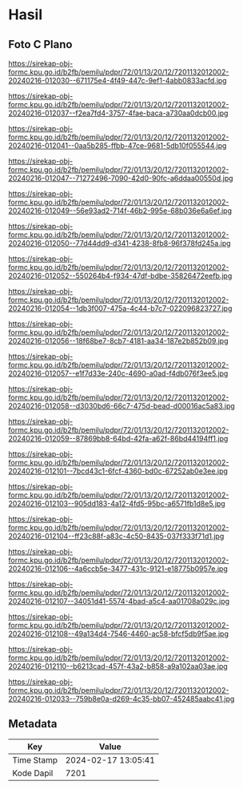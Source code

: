 # Hasil

## Foto C Plano

https://sirekap-obj-formc.kpu.go.id/b2fb/pemilu/pdpr/72/01/13/20/12/7201132012002-20240216-012030--671175e4-4f49-447c-9ef1-4abb0833acfd.jpg

https://sirekap-obj-formc.kpu.go.id/b2fb/pemilu/pdpr/72/01/13/20/12/7201132012002-20240216-012037--f2ea7fd4-3757-4fae-baca-a730aa0dcb00.jpg

https://sirekap-obj-formc.kpu.go.id/b2fb/pemilu/pdpr/72/01/13/20/12/7201132012002-20240216-012041--0aa5b285-ffbb-47ce-9681-5db10f055544.jpg

https://sirekap-obj-formc.kpu.go.id/b2fb/pemilu/pdpr/72/01/13/20/12/7201132012002-20240216-012047--71272496-7090-42d0-90fc-a6ddaa00550d.jpg

https://sirekap-obj-formc.kpu.go.id/b2fb/pemilu/pdpr/72/01/13/20/12/7201132012002-20240216-012049--56e93ad2-714f-46b2-995e-68b036e6a6ef.jpg

https://sirekap-obj-formc.kpu.go.id/b2fb/pemilu/pdpr/72/01/13/20/12/7201132012002-20240216-012050--77d44dd9-d341-4238-8fb8-96f378fd245a.jpg

https://sirekap-obj-formc.kpu.go.id/b2fb/pemilu/pdpr/72/01/13/20/12/7201132012002-20240216-012052--550264b4-f934-47df-bdbe-35826472eefb.jpg

https://sirekap-obj-formc.kpu.go.id/b2fb/pemilu/pdpr/72/01/13/20/12/7201132012002-20240216-012054--1db3f007-475a-4c44-b7c7-022096823727.jpg

https://sirekap-obj-formc.kpu.go.id/b2fb/pemilu/pdpr/72/01/13/20/12/7201132012002-20240216-012056--18f68be7-8cb7-4181-aa34-187e2b852b09.jpg

https://sirekap-obj-formc.kpu.go.id/b2fb/pemilu/pdpr/72/01/13/20/12/7201132012002-20240216-012057--e1f7d33e-240c-4690-a0ad-f4db076f3ee5.jpg

https://sirekap-obj-formc.kpu.go.id/b2fb/pemilu/pdpr/72/01/13/20/12/7201132012002-20240216-012058--d3030bd6-66c7-475d-bead-d00016ac5a83.jpg

https://sirekap-obj-formc.kpu.go.id/b2fb/pemilu/pdpr/72/01/13/20/12/7201132012002-20240216-012059--87869bb8-64bd-42fa-a62f-86bd44194ff1.jpg

https://sirekap-obj-formc.kpu.go.id/b2fb/pemilu/pdpr/72/01/13/20/12/7201132012002-20240216-012101--7bcd43c1-6fcf-4360-bd0c-67252ab0e3ee.jpg

https://sirekap-obj-formc.kpu.go.id/b2fb/pemilu/pdpr/72/01/13/20/12/7201132012002-20240216-012103--905dd183-4a12-4fd5-95bc-a6571fb1d8e5.jpg

https://sirekap-obj-formc.kpu.go.id/b2fb/pemilu/pdpr/72/01/13/20/12/7201132012002-20240216-012104--ff23c88f-a83c-4c50-8435-037f333f71d1.jpg

https://sirekap-obj-formc.kpu.go.id/b2fb/pemilu/pdpr/72/01/13/20/12/7201132012002-20240216-012106--4a6ccb5e-3477-431c-9121-e18775b0957e.jpg

https://sirekap-obj-formc.kpu.go.id/b2fb/pemilu/pdpr/72/01/13/20/12/7201132012002-20240216-012107--34051d41-5574-4bad-a5c4-aa01708a029c.jpg

https://sirekap-obj-formc.kpu.go.id/b2fb/pemilu/pdpr/72/01/13/20/12/7201132012002-20240216-012108--49a134d4-7546-4460-ac58-bfcf5db9f5ae.jpg

https://sirekap-obj-formc.kpu.go.id/b2fb/pemilu/pdpr/72/01/13/20/12/7201132012002-20240216-012110--b6213cad-457f-43a2-b858-a9a102aa03ae.jpg

https://sirekap-obj-formc.kpu.go.id/b2fb/pemilu/pdpr/72/01/13/20/12/7201132012002-20240216-012033--759b8e0a-d269-4c35-bb07-452485aabc41.jpg


## Metadata

| Key        | Value               |
| ---------- | ------------------- |
| Time Stamp | 2024-02-17 13:05:41 |
| Kode Dapil | 7201                |



